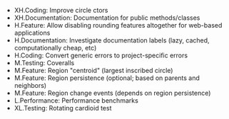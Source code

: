 - XH.Coding: Improve circle ctors
- XH.Documentation: Documentation for public methods/classes
- H.Feature: Allow disabling rounding features altogether for web-based applications
- H.Documentation: Investigate documentation labels (lazy, cached, computationally cheap, etc)
- H.Coding: Convert generic errors to project-specific errors
- M.Testing: Coveralls
- M.Feature: Region "centroid" (largest inscribed circle)
- M.Feature: Region persistence (optional; based on parents and neighbors)
- M.Feature: Region change events (depends on region persistence)
- L.Performance: Performance benchmarks
- XL.Testing: Rotating cardioid test
